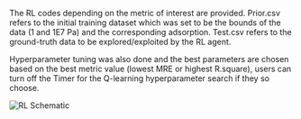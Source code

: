The RL codes depending on the metric of interest are provided. 
Prior.csv refers to the initial training dataset which was set to be the bounds of the data (1 and 1E7 Pa) and the corresponding adsorption. Test.csv refers to the ground-truth data to be explored/exploited by the RL agent.

Hyperparameter tuning was also done and the best parameters are chosen based on the best metric value (lowest MRE or highest R.square), users can turn off the Timer for the Q-learning hyperparameter search if they so choose.

![RL Schematic](https://github.com/theOsaroJ/ReinforcementLearning/assets/64130121/cca6d18f-afac-4501-a117-75f149c283b0)
